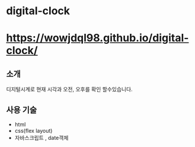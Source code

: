 ﻿# digital-clock
 # https://wowjdql98.github.io/digital-clock/
 
## 소개
디지털시계로 현재 시각과 오전, 오후를  확인 할수있습니다.


## 사용 기술
- html
- css(flex layout)
- 자바스크립트 , date객체






